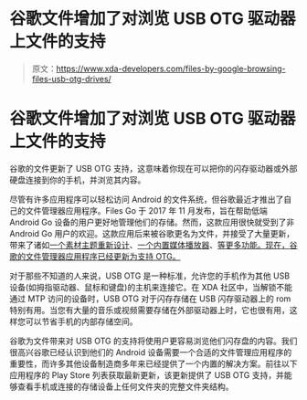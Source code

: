 # 谷歌文件增加了对浏览 USB OTG 驱动器上文件的支持

> 原文：<https://www.xda-developers.com/files-by-google-browsing-files-usb-otg-drives/>

# 谷歌文件增加了对浏览 USB OTG 驱动器上文件的支持

谷歌的文件更新了 USB OTG 支持，这意味着你现在可以把你的闪存驱动器或外部硬盘连接到你的手机，并浏览其内容。

尽管有许多应用程序可以轻松访问 Android 的文件系统，但谷歌最近才推出了自己的文件管理器应用程序。Files Go 于 2017 年 11 月发布，旨在帮助低端 Android Go 设备的用户更好地管理他们的存储。然而，这款应用很快就受到了非 Android Go 用户的欢迎。这款应用后来被谷歌更名为文件，并接受了大量更新，带来了诸如[一个素材主题重新设计](https://www.xda-developers.com/google-files-go-now-files-new-material-theme-design/)、[一个内置媒体播放器](https://www.xda-developers.com/google-files-go-built-in-media-player-faster-sharing-advanced-browsing/)、[等更多功能。现在，谷歌的文件管理器应用程序已经更新为支持 OTG。](https://www.xda-developers.com/tag/google-files-go/)

对于那些不知道的人来说，USB OTG 是一种标准，允许您的手机作为其他 USB 设备(如拇指驱动器、鼠标和键盘)的主机来连接它。在 XDA 社区中，当解锁不能通过 MTP 访问的设备时，USB OTG 对于闪存存储在 USB 闪存驱动器上的 rom 特别有用。当您有大量的音乐或视频需要存储在外部驱动器上时，它也很有用，这样您可以节省手机的内部存储空间。

谷歌为文件带来对 USB OTG 的支持将使用户更容易浏览他们闪存盘的内容。我们很高兴谷歌已经认识到他们的 Android 设备需要一个合适的文件管理应用程序的重要性，而许多其他设备制造商多年来已经提供了一个内置的解决方案。前往以下应用程序的 Play Store 列表获取最新更新，该更新提供了 USB OTG 支持，并能够查看手机或连接的存储设备上任何文件夹的完整文件夹结构。